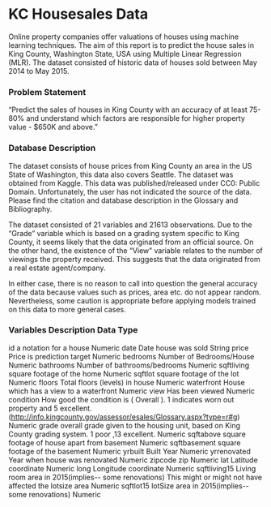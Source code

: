 # KC Housesales Data


Online property companies offer valuations of houses using machine learning techniques. The aim of this report is to predict the house sales in King County, Washington State, USA using Multiple Linear Regression (MLR). The dataset consisted of historic data of houses sold between May 2014 to May 2015.

### Problem Statement
“Predict the sales of houses in King County with an accuracy of at least 75-80% and understand which factors are responsible for higher property value - $650K and above.”

### Database Description
The dataset consists of house prices from King County an area in the US State of Washington, this data also covers Seattle. The dataset was obtained from Kaggle. This data was published/released under CC0: Public Domain. Unfortunately, the user has not indicated the source of the data. Please find the citation and database description in the Glossary and Bibliography.

The dataset consisted of 21 variables and 21613 observations.
Due to the “Grade” variable which is based on a grading system specific to King County, it seems likely that the data originated from an official source. On the other hand, the existence of the “View” variable relates to the number of viewings the property received. This suggests that the data originated from a real estate agent/company.

In either case, there is no reason to call into question the general accuracy of the data because values such as prices, area etc. do not appear random. Nevertheless, some caution is appropriate before applying models trained on this data to more general cases.

### Variables Description Data Type
id a notation for a house Numeric
date Date house was sold String
price Price is prediction target Numeric
bedrooms Number of Bedrooms/House Numeric
bathrooms Number of bathrooms/bedrooms Numeric
sqftliving square footage of the home Numeric sqftlot square footage of the lot Numeric
floors Total floors (levels) in house Numeric
waterfront House which has a view to a waterfront Numeric
view Has been viewed Numeric
condition How good the condition is ( Overall ). 1 indicates worn out property and 5 excellent.(http://info.kingcounty.gov/assessor/esales/Glossary.aspx?type=r#g) Numeric
grade overall grade given to the housing unit, based on King County grading system. 1 poor ,13 excellent. Numeric
sqftabove square footage of house apart from basement Numeric sqftbasement square footage of the basement Numeric
yrbuilt Built Year Numeric yrrenovated Year when house was renovated Numeric
zipcode zip Numeric
lat Latitude coordinate Numeric
long Longitude coordinate Numeric
sqftliving15 Living room area in 2015(implies-- some renovations) This might or might not have affected the lotsize area Numeric sqftlot15 lotSize area in 2015(implies-- some renovations) Numeric
